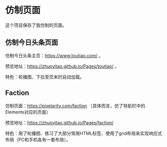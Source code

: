 # 仿制页面
这个项目保存了我仿制的页面。
## 仿制今日头条页面
仿制今日头条主页：https://www.toutiao.com/ 。

预览地址：https://zhuoyitao.github.io/Pages/toutiao/ 。

特色：轮播图、下拉至页末时自动加载。

## Faction
仿制页面：https://pixelarity.com/faction （具体而言，仿了导航栏中的Elements对应的页面）

预览地址：https://zhuoyitao.github.io/Pages/faction/

特色：用了轮播图、练习了大部分常用HTML标签、使用了grid布局来实现响应式布局（PC和手机各有一套布局）。